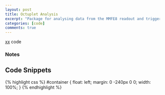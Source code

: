 ```yaml
---
layout: post
title: Octuplet Analysis
excerpt: "Package for analysing data from the MMFE8 readout and trigger processor data"
categories: [code]
comments: true
---
```


[xx](https://github.com/sezata/octuplet_analysis) code

### Notes

## Code Snippets

{% highlight css %}
#container {
  float: left;
  margin: 0 -240px 0 0;
  width: 100%;
}
{% endhighlight %}

